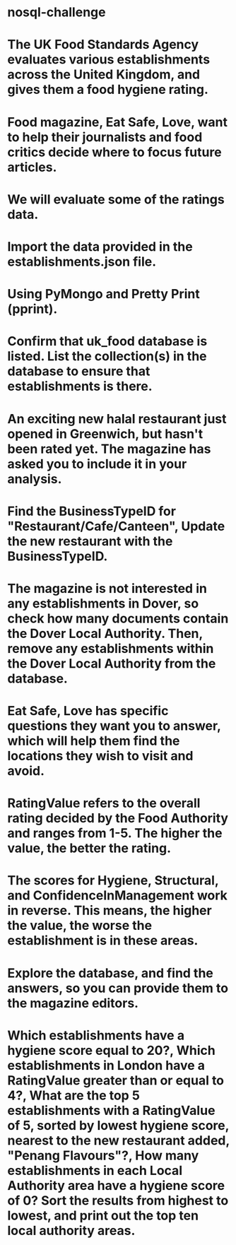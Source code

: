 # nosql-challenge
# The UK Food Standards Agency evaluates various establishments across the United Kingdom, and gives them a food hygiene rating. 
# Food magazine, Eat Safe, Love, want to help their journalists and food critics decide where to focus future articles.
# We will evaluate some of the ratings data. 
# Import the data provided in the establishments.json file.
# Using PyMongo and Pretty Print (pprint).
# Confirm that uk_food database is listed. List the collection(s) in the database to ensure that establishments is there.
# An exciting new halal restaurant just opened in Greenwich, but hasn't been rated yet. The magazine has asked you to include it in your analysis.
# Find the BusinessTypeID for "Restaurant/Cafe/Canteen", Update the new restaurant with the BusinessTypeID. 
# The magazine is not interested in any establishments in Dover, so check how many documents contain the Dover Local Authority. Then, remove any establishments within the Dover Local Authority from the database. 
# Eat Safe, Love has specific questions they want you to answer, which will help them find the locations they wish to visit and avoid.
# RatingValue refers to the overall rating decided by the Food Authority and ranges from 1-5. The higher the value, the better the rating.
# The scores for Hygiene, Structural, and ConfidenceInManagement work in reverse. This means, the higher the value, the worse the establishment is in these areas.
# Explore the database, and find the answers, so you can provide them to the magazine editors.
# Which establishments have a hygiene score equal to 20?, Which establishments in London have a RatingValue greater than or equal to 4?, What are the top 5 establishments with a RatingValue of 5, sorted by lowest hygiene score, nearest to the new restaurant added, "Penang Flavours"?, How many establishments in each Local Authority area have a hygiene score of 0? Sort the results from highest to lowest, and print out the top ten local authority areas.


